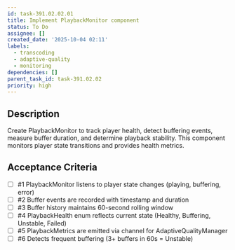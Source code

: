 ```yaml
---
id: task-391.02.02.01
title: Implement PlaybackMonitor component
status: To Do
assignee: []
created_date: '2025-10-04 02:11'
labels:
  - transcoding
  - adaptive-quality
  - monitoring
dependencies: []
parent_task_id: task-391.02.02
priority: high
---
```


## Description

<!-- SECTION:DESCRIPTION:BEGIN -->
Create PlaybackMonitor to track player health, detect buffering events, measure buffer duration, and determine playback stability. This component monitors player state transitions and provides health metrics.
<!-- SECTION:DESCRIPTION:END -->

## Acceptance Criteria
<!-- AC:BEGIN -->
- [ ] #1 PlaybackMonitor listens to player state changes (playing, buffering, error)
- [ ] #2 Buffer events are recorded with timestamp and duration
- [ ] #3 Buffer history maintains 60-second rolling window
- [ ] #4 PlaybackHealth enum reflects current state (Healthy, Buffering, Unstable, Failed)
- [ ] #5 PlaybackMetrics are emitted via channel for AdaptiveQualityManager
- [ ] #6 Detects frequent buffering (3+ buffers in 60s = Unstable)
<!-- AC:END -->
